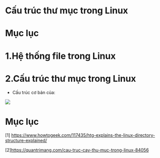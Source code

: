 ﻿# Cấu trúc thư mục trong Linux
 
 # Mục lục
 
 # 1.Hệ thống file trong Linux
 
 
 
 # 2.Cấu trúc thư mục trong Linux
 
 - Cấu trúc cơ bản của:
 
 ![](https://camo.githubusercontent.com/bd567bd1fe568d2ab5c1e3f059a85a8d8f484dd7/687474703a2f2f696d6775722e636f6d2f6b647135594f4a2e6a7067)
 
 # Mục lục
 [1] https://www.howtogeek.com/117435/htg-explains-the-linux-directory-structure-explained/
 
 [2]https://quantrimang.com/cau-truc-cay-thu-muc-trong-linux-84056
